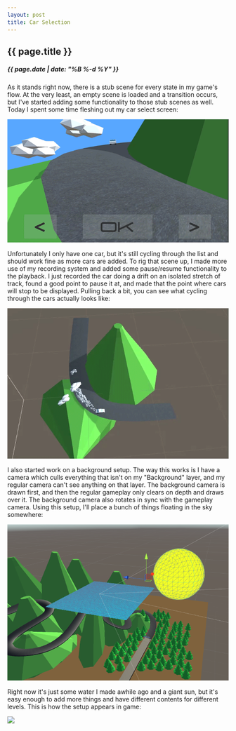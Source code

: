 ```yaml
---
layout: post
title: Car Selection
---
```

{{ page.title }}
----------------
<h5>{{ page.date | date: "%B %-d %Y" }}</h5>

As it stands right now, there is a stub scene for every state in my game's flow.
At the very least, an empty scene is loaded and a transition occurs, but I've started
adding some functionality to those stub scenes as well. Today I spent some time
fleshing out my car select screen:

<img src="/images/2017/Feb/CarSelect.gif">

Unfortunately I only have one car, but it's still cycling through the list and
should work fine as more cars are added. To rig that scene up, I made more use of
my recording system and added some pause/resume functionality to the playback. I
just recorded the car doing a drift on an isolated stretch of track, found a good
point to pause it at, and made that the point where cars will stop to be displayed.
Pulling back a bit, you can see what cycling through the cars actually looks like:

<img src="/images/2017/Feb/CarSelectTop.gif">

I also started work on a background setup. The way this works is I have a camera
which culls everything that isn't on my "Background" layer, and my regular camera
can't see anything on that layer. The background camera is drawn first, and then
the regular gameplay only clears on depth and draws over it. The background camera
also rotates in sync with the gameplay camera. Using this setup, I'll place a bunch
of things floating in the sky somewhere:

<img src="/images/2017/Feb/BackgroundSetup.png">

Right now it's just some water I made awhile ago and a giant sun, but it's easy
enough to add more things and have different contents for different levels. This
is how the setup appears in game:

<img src="/images/2017/Feb/Background.gif">
